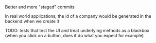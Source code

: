 Better and more "staged" commits

In real world applications, the id of a company would be generated in the backend when we create it

TODO: tests that test the UI and treat underlying methods as a blackbox (when you click on a button, does it do what you expect for example)